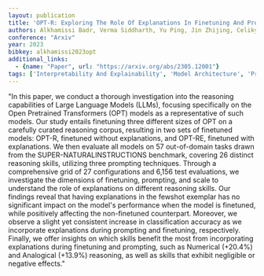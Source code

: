 ```yaml
---
layout: publication
title: 'OPT-R: Exploring The Role Of Explanations In Finetuning And Prompting For Reasoning Skills Of Large Language Models'
authors: Alkhamissi Badr, Verma Siddharth, Yu Ping, Jin Zhijing, Celikyilmaz Asli, Diab Mona
conference: "Arxiv"
year: 2023
bibkey: alkhamissi2023opt
additional_links:
  - {name: "Paper", url: "https://arxiv.org/abs/2305.12001"}
tags: ['Interpretability And Explainability', 'Model Architecture', 'Pretraining Methods', 'Prompting', 'Transformer']
---
```

"In this paper, we conduct a thorough investigation into the reasoning capabilities of Large Language Models (LLMs), focusing specifically on the Open Pretrained Transformers (OPT) models as a representative of such models. Our study entails finetuning three different sizes of OPT on a carefully curated reasoning corpus, resulting in two sets of finetuned models: OPT-R, finetuned without explanations, and OPT-RE, finetuned with explanations. We then evaluate all models on 57 out-of-domain tasks drawn from the SUPER-NATURALINSTRUCTIONS benchmark, covering 26 distinct reasoning skills, utilizing three prompting techniques. Through a comprehensive grid of 27 configurations and 6,156 test evaluations, we investigate the dimensions of finetuning, prompting, and scale to understand the role of explanations on different reasoning skills. Our findings reveal that having explanations in the fewshot exemplar has no significant impact on the model's performance when the model is finetuned, while positively affecting the non-finetuned counterpart. Moreover, we observe a slight yet consistent increase in classification accuracy as we incorporate explanations during prompting and finetuning, respectively. Finally, we offer insights on which skills benefit the most from incorporating explanations during finetuning and prompting, such as Numerical (+20.4&#37;) and Analogical (+13.9&#37;) reasoning, as well as skills that exhibit negligible or negative effects."
